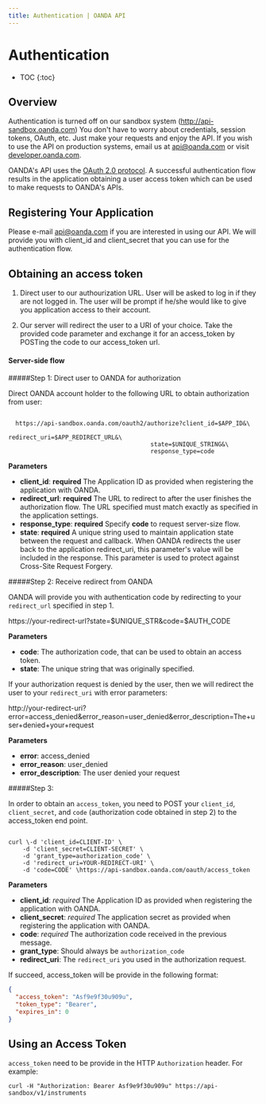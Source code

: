 ```yaml
---
title: Authentication | OANDA API
---
```


# Authentication

* TOC
{:toc}

## Overview

Authentication is turned off on our sandbox system (http://api-sandbox.oanda.com)  You don't have to worry about credentials, session tokens, OAuth, etc.  Just make your requests and enjoy the API. If you wish to use the API on production systems, email us at [api@oanda.com](mailto:api@oanda.com) or visit [developer.oanda.com](http://developer.oanda.com).

OANDA's API uses the [OAuth 2.0 protocol](http://tools.ietf.org/html/draft-ietf-oauth-v2-31). A successful authentication flow results in the application obtaining a user access token which can be used to make requests to OANDA's APIs.

## Registering Your Application

Please e-mail [api@oanda.com](mailto:api@oanda.com) if you are interested in using our API.  We will provide you with client_id and client_secret that you can use for the authentication flow.

## Obtaining an access token

1. Direct user to our authourization URL.  User will be asked to log in if they are not logged in. The user will be prompt if he/she would like to give you application access to their account.

2. Our server will redirect the user to a URI of your choice. Take the provided code parameter and exchange it for an access_token by POSTing the code to our access_token url.

<!--
2. The server will redirect the user in one of two ways that you choose:
  * __Server-side flow (reccommended)__: Redirect the user to a URI of your choice. Take the provided code parameter and exchange it for an access_token by POSTing the code to our access_token url.
  * (TODO more research on this) __Implicit flow__: Instead of handling a code, we include the access_token as a fragment (#) in the URL. This method allows applications without any server component to receive an access_token with ease.
-->

#### Server-side flow

#####Step 1: Direct user to OANDA for authorization

Direct OANDA account holder to the following URL to obtain authorization from user:

<pre><code>
  https://api-sandbox.oanda.com/oauth2/authorize?client_id=$APP_ID&\
                                        redirect_uri=$APP_REDIRECT_URL&\
                                        state=$UNIQUE_STRING&\
                                        response_type=code
</code></pre>

**Parameters**

* **client_id**: **required** The Application ID as provided when registering the application with OANDA.
* **redirect_url**: **required** The URL to redirect to after the user finishes the authorization flow. The URL specified must match exactly as specified in the application settings.
* **response_type**: **required** Specify **code** to request server-size flow.
* **state**: **required** A unique string used to maintain application state between the request and callback. When OANDA redirects the user back to the application redirect_uri, this parameter's value will be included in the response. This parameter is used to protect against Cross-Site Request Forgery.

#####Step 2: Receive redirect from OANDA 

OANDA will provide you with authentication code by redirecting to your `redirect_url` specified in step 1.

  https://your-redirect-url?state=$UNIQUE_STR&code=$AUTH_CODE
  
**Parameters**

* **code**: The authorization code, that can be used to obtain an access token.
* **state**: The unique string that was originally specified.

If your authorization request is denied by the user, then we will redirect the user to your `redirect_uri` with error parameters:

  http://your-redirect-uri?error=access_denied&error_reason=user_denied&error_description=The+user+denied+your+request

**Parameters**

* **error**: access_denied
* **error_reason**: user_denied
* **error_description**: The user denied your request


#####Step 3: 

In order to obtain an `access_token`, you need to POST your `client_id`, `client_secret`, and `code` (authorization code obtained in step 2) to the access_token end point.

<pre><code>
curl \-d 'client_id=CLIENT-ID' \
    -d 'client_secret=CLIENT-SECRET' \
    -d 'grant_type=authorization_code' \
    -d 'redirect_uri=YOUR-REDIRECT-URI' \
    -d 'code=CODE' \https://api-sandbox.oanda.com/oauth/access_token
</code></pre>

**Parameters**

* **client_id**: *required* The Application ID as provided when registering the application with OANDA.
* **client_secret**: *required* The application secret as provided when registering the application with OANDA.
* **code**: *required* The authorization code received in the previous message.
* **grant_type**: Should always be `authorization_code`
* **redirect_uri**: The `redirect_uri` you used in the authorization request.

If succeed, access_token will be provide in the following format:

~~~json
{
  "access_token": "Asf9e9f30u909u",
  "token_type": "Bearer",
  "expires_in": 0
}  
~~~

## Using an Access Token

`access_token` need to be provide in the HTTP `Authorization` header. For example:

    curl -H "Authorization: Bearer Asf9e9f30u909u" https://api-sandbox/v1/instruments

<!--  
##Scope (Permissions)

* __view_transaction_history__: Allows access to rates and account information
* __trade__: Allows access to open and close trades  
--> 

<!--
OANDA's API uses the [OAuth 2.0 protocol](http://tools.ietf.org/html/draft-ietf-oauth-v2-12). A successful authentication flow results in the application obtaining a user access token which can be used to make requests to OANDA's APIs.


#### Obtaining an access token

1. Direct user to our authourization URL.  User will be asked to log in if they are not logged in. The user will be prompt if he/she would like to give you application access to their account.

2. The server will redirect the user in one of two ways that you choose:
  * __Server-side flow__ (Authorization Code): Redirect the user to a URI of your choice. Take the provided code parameter and exchange it for an access_token by POSTing the code to our access_token url.
  * __Client-side flow__ (Implicit flow): Instead of handling a code, we include the access_token as a fragment (#) in the URL. This method allows applications without any server component to receive an access_token with ease.

#### Server-side flow

#####Step 1: Direct user to OANDA for authorization

Direct OANDA account holder to the following URL to obtain authorization from user:

	http://api.oanda.com/oauth/authorized?client_id=$APP_ID&redirect_url=$APP_REDIRECT_URL&scope=$LIST_OF_PERMISSIONS&response_type=code
	
**Parameters**

* **client_id**: **required** The Application ID as provided when registering the application with OANDA.
* **redirect_url**: **required** The URL to redirect to after the user finishes the authorization flow. The URL specified must be a URL of with the same Base Domain as specified in the application settings.
* **scope**: **required** A comma separated list of the permission being requested.
* **response_type**: **required** Specify **code** to request server-size flow.
* **state**: **optional** A unique string used to maintain application state between the request and callback. When OANDA redirects the user back to the application redirect_uri, this parameter's value will be included in the response. This parameter is used to protect against Cross-Site Request Forgery.

#####Step 2: Receive redirect from OANDA 

OANDA will provide you with authentication code by redirecting to your `redirect_url` specified in step 1.

	https://your-redirect-url?state=$UNIQUE_STR&code=$AUTH_CODE
	
**Parameters**

* **code**: The authorization code, that can be used to obtain an access token.
* **state**: The *optional* unique string that was originally specified.

If your authorization request is denied by the user, then we will redirect the user to your `redirect_uri` with error parameters:

	http://your-redirect-uri?error=access_denied&error_reason=user_denied&error_description=The+user+denied+your+request&state=$UNIQUE_STR

**Parameters**

* **error**: access_denied
* **error_reason**: user_denied
* **error_description**: The user denied your request
* **state**: The *optional* unique string that was originally specified.


#####Step 3: Exchange authentication code for access_token

	http://api.oanda.com/oauth/access_token?client_id=$APP_ID&client_secret=$APP_SECRET&code=$AUTH_CODE
	
**Parameters**

* **client_id**: *required* The Application ID as provided when registering the application with OANDA.
* **client_secret**: *required* The application secret as provided when registering the application with OANDA.
* **code**: *required* The authorization code received in the previous message.

If succeed, access_token will be provide in the following format:

	{
		"access_token": "Asf9e9f30u909u"
	}

#### Client-side flow

#####Step 1: Direct user to OANDA for authorization

Follow same instruction as [above](#step-1-direct-user-to-oanda-for-authorization) but set `response_type=token`

#####Step 2: Receive redirect from OANDA 

OANDA will provide you with access_token by redirecting to your `redirect_url` specified in step 1.

	https://your-redirect-url#state=$UNIQUE_STR&access_token=$ACCESS_TOKEN
	
If your authorization request is denied by the user, then we will redirect the user to your `redirect_uri` with error parameters:

	http://your-redirect-uri?error=access_denied&error_reason=user_denied&error_description=The+user+denied+your+request&state=$UNIQUE_STR


##### Using access_token

`access_token` need to be provide in the HTTP `Authorization` header. For example:
<pre><code>
	GET /accounts/1/trades HTTP/1.1
	Accept: */*
	Connection: close
	User-Agent: OAuth gem v0.4.4
	Content-Type: application/x-www-form-urlencoded
	Authorization: Bearer Asf9e9f30u909u
	Host: api.oanda.com
</code></pre>
##Scope (Permissions)

* __read__: Allows access to rates and account information
* __trade__: Allows access to open and close trades
-->


